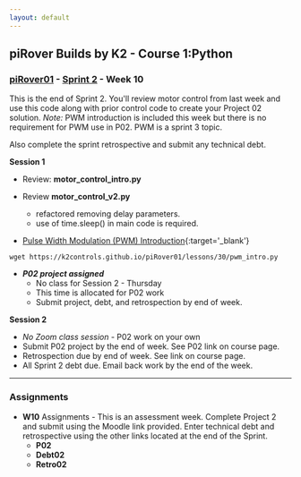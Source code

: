 ```yaml
---
layout: default
---
```

## piRover Builds by K2 - Course 1:Python

### [piRover01](../../) - [Sprint 2](../) - Week 10

This is the end of Sprint 2. You'll review motor control from last week and use this code along with prior control code to create your Project 02 solution. *Note:* PWM introduction is included this week but there is no requirement for PWM use in P02. PWM is a sprint 3 topic.

Also complete the sprint retrospective and submit any technical debt. 

**Session 1**
- Review: **motor_control_intro.py**
- Review **motor_control_v2.py** 
  - refactored removing delay parameters.
  - use of time.sleep() in main code is required.

- [Pulse Width Modulation (PWM) Introduction](../../lessons/30/PulseWidthModulationIntro.pdf){:target='_blank'}

```
wget https://k2controls.github.io/piRover01/lessons/30/pwm_intro.py
```

- ***P02 project assigned***
  - No class for Session 2 - Thursday
  - This time is allocated for P02 work
  - Submit project, debt, and retrospection by end of week. 


**Session 2**
  
  - *No Zoom class session* - P02 work on your own
  - Submit P02 project by the end of week. See P02 link on course page.
  - Retrospection due by end of week. See link on course page.
  - All Sprint 2 debt due. Email back work by the end of the week. 

---

### Assignments
- **W10** Assignments - This is an assessment week. Complete Project 2 and submit using the Moodle link provided. Enter technical debt and retrospective using the other links located at the end of the Sprint.
    - **P02**  
    - **Debt02**
    - **Retro02**
